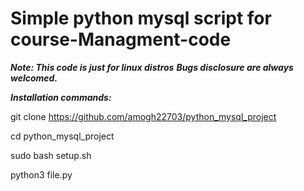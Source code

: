 # Simple python mysql script for course-Managment-code

***Note: This code is just for linux distros***
***Bugs disclosure are always welcomed.***

***Installation commands:***

git clone https://github.com/amogh22703/python_mysql_project

cd python_mysql_project

sudo bash setup.sh

python3 file.py
